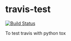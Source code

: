 # travis-test
[![Build Status](https://travis-ci.org/ianychoi/travis-test.svg?branch=master)](https://travis-ci.org/ianychoi/travis-test)

To test travis with python tox
